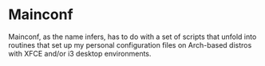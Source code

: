 # Mainconf
Mainconf, as the name infers, has to do with a set of scripts that unfold into routines that set up my personal configuration files on Arch-based distros with XFCE and/or i3 desktop environments.




